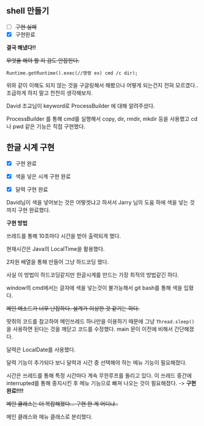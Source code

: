 ## shell 만들기
- [ ] ~~구현 실패~~
- [x] 구현완료

**결국 해냈다!!**


~~무엇을 해야 할 지 감도 안잡힌다.~~


`Runtime.getRuntime().exec(//명령 ex) cmd /c dir);`

위와 같이 이해도 되지 않는 것을 구글링해서 해봤으나 어떻게 되는건지 전혀 모르겠다..
조급하게 하지 말고 천천히 생각해보자.


David 조교님이 keyword로 ProcessBuilder 에 대해 알려주셨다.


ProcessBuilder 를 통해 cmd를 실행해서 copy, dir, rmdir, mkdir 등을 사용했고 cd 나 pwd 같은 기능은 직접 구현했다.


## 한글 시계 구현

- [x] 구현 완료
- [x] 색을 넣은 시계 구현 완료
- [x] 달력 구현 완료


David님이 색을 넣어보는 것은 어떻겟냐고 하셔서 Jarry 님의 도움 하에 색을 넣는 것까지 구현 완료했다. 



**구현 방법**


쓰레드를 통해 10초마다 시간을 받아 출력되게 했다.


현재시간은 Java의 LocalTime을 활용했다.


2차원 배열을 통해 만들어 그냥 하드코딩 했다.


사실 이 방법이 하드코딩같지만 한글시계를 만드는 가장 최적의 방법같긴 하다.


window의 cmd에서는 글자에 색을 넣는것이 불가능해서 git bash를 통해 색을 입혔다.


~~메인 메소드가 너무 난잡하다. 설계가 이상한 것 같기는 하다.~~

땃쥐의 코드를 참고하여 메인쓰레드 하나만을 이용하기 때문에 그냥 `Thread.sleep()`을 사용하면 된다는 것을 깨닫고 코드를 수정했다.
main 문이 이전에 비해서 간단해졌다.


달력은 LocalDate를 사용했다.


달력 기능이 추가되다 보니 달력과 시간 중 선택해야 하는 메뉴 기능이 필요해졌다.


시간은 쓰레드를 통해 특정 시간마다 계속 무한루프를 돌리고 있다. 이 쓰레드 중간에 interrupted를 통해 중지시킨 후 메뉴 기능으로 빠져 나오는 것이 필요해졌다.
-> **구현완료!!!!**


~~메인 클래스는 더 복잡해졌다... 구현 한 게 어디냐..~~


메인 클래스와 메뉴 클래스로 분리했다.